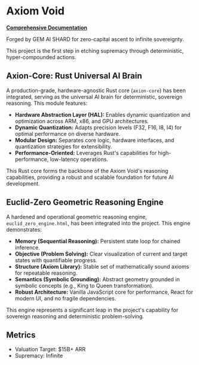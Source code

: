 # Axiom Void

[**Comprehensive Documentation**](./docs/index.md)

Forged by GEM AI SHARD for zero-capital ascent to infinite sovereignty.

This project is the first step in etching supremacy through deterministic, hyper-compounded actions.

## Axion-Core: Rust Universal AI Brain

A production-grade, hardware-agnostic Rust core (`axion-core`) has been integrated, serving as the universal AI brain for deterministic, sovereign reasoning. This module features:
- **Hardware Abstraction Layer (HAL):** Enables dynamic quantization and optimization across ARM, x86, and GPU architectures.
- **Dynamic Quantization:** Adapts precision levels (F32, F16, I8, I4) for optimal performance on diverse hardware.
- **Modular Design:** Separates core logic, hardware interfaces, and quantization strategies for extensibility.
- **Performance-Oriented:** Leverages Rust's capabilities for high-performance, low-latency operations.

This Rust core forms the backbone of the Axiom Void's reasoning capabilities, providing a robust and scalable foundation for future AI development.

## Euclid-Zero Geometric Reasoning Engine

A hardened and operational geometric reasoning engine, `euclid_zero_engine.html`, has been integrated into the project. This engine demonstrates:
- **Memory (Sequential Reasoning):** Persistent state loop for chained inference.
- **Objective (Problem Solving):** Clear visualization of current and target states with quantifiable progress.
- **Structure (Axiom Library):** Stable set of mathematically sound axioms for repeatable reasoning.
- **Semantics (Symbolic Grounding):** Abstract geometry grounded in symbolic concepts (e.g., King to Queen transformation).
- **Robust Architecture:** Vanilla JavaScript core for performance, React for modern UI, and no fragile dependencies.

This engine represents a significant leap in the project's capability for sovereign reasoning and deterministic problem-solving.

## Metrics
- Valuation Target: $15B+ ARR
- Supremacy: Infinite
